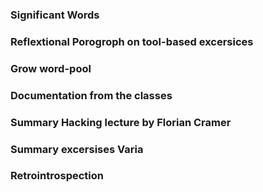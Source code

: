 ### Significant Words

### Reflextional Porogroph on tool-based excersices

### Grow word-pool

### Documentation from the classes

### Summary Hacking lecture by Florian Cramer

### Summary excersises Varia

### Retrointrospection
